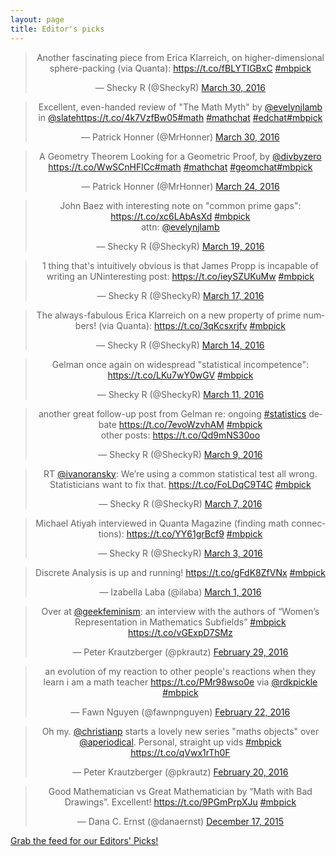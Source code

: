 ```yaml
---
layout: page
title: Editor's picks
---
```


<blockquote class="twitter-tweet" align="center" data-width="500"><p lang="en" dir="ltr">Another fascinating piece from Erica Klarreich, on higher-dimensional sphere-packing (via Quanta): <a href="https://t.co/fBLYTIGBxC">https://t.co/fBLYTIGBxC</a> <a href="https://twitter.com/hashtag/mbpick?src=hash">#mbpick</a></p>&mdash; Shecky R (@SheckyR) <a href="https://twitter.com/SheckyR/status/715293920448667649">March 30, 2016</a></blockquote>
<script async src="//platform.twitter.com/widgets.js" charset="utf-8"></script>
<blockquote class="twitter-tweet" align="center" data-width="500"><p lang="en" dir="ltr">Excellent, even-handed review of &quot;The Math Myth&quot; by <a href="https://twitter.com/evelynjlamb">@evelynjlamb</a> in <a href="https://twitter.com/Slate">@slate</a><a href="https://t.co/4k7VzfBw05">https://t.co/4k7VzfBw05</a><a href="https://twitter.com/hashtag/math?src=hash">#math</a> <a href="https://twitter.com/hashtag/mathchat?src=hash">#mathchat</a> <a href="https://twitter.com/hashtag/edchat?src=hash">#edchat</a><a href="https://twitter.com/hashtag/mbpick?src=hash">#mbpick</a></p>&mdash; Patrick Honner (@MrHonner) <a href="https://twitter.com/MrHonner/status/714969881075171328">March 30, 2016</a></blockquote>
<script async src="//platform.twitter.com/widgets.js" charset="utf-8"></script>
<blockquote class="twitter-tweet" align="center" data-width="500"><p lang="en" dir="ltr">A Geometry Theorem Looking for a Geometric Proof, by <a href="https://twitter.com/divbyzero">@divbyzero</a> <a href="https://t.co/WwSCnHFlCc">https://t.co/WwSCnHFlCc</a><a href="https://twitter.com/hashtag/math?src=hash">#math</a> <a href="https://twitter.com/hashtag/mathchat?src=hash">#mathchat</a> <a href="https://twitter.com/hashtag/geomchat?src=hash">#geomchat</a><a href="https://twitter.com/hashtag/mbpick?src=hash">#mbpick</a></p>&mdash; Patrick Honner (@MrHonner) <a href="https://twitter.com/MrHonner/status/712824515546447872">March 24, 2016</a></blockquote>
<script async src="//platform.twitter.com/widgets.js" charset="utf-8"></script>
<blockquote class="twitter-tweet" align="center" data-width="500"><p lang="en" dir="ltr">John Baez with interesting note on &quot;common prime gaps&quot;: <a href="https://t.co/xc6LAbAsXd">https://t.co/xc6LAbAsXd</a> <a href="https://twitter.com/hashtag/mbpick?src=hash">#mbpick</a><br>attn: <a href="https://twitter.com/evelynjlamb">@evelynjlamb</a></p>&mdash; Shecky R (@SheckyR) <a href="https://twitter.com/SheckyR/status/711148987244527617">March 19, 2016</a></blockquote>
<script async src="//platform.twitter.com/widgets.js" charset="utf-8"></script>
<blockquote class="twitter-tweet" align="center" data-width="500"><p lang="en" dir="ltr">1 thing that&#39;s intuitively obvious is that James Propp is incapable of writing an UNinteresting post: <a href="https://t.co/ieySZUKuMw">https://t.co/ieySZUKuMw</a> <a href="https://twitter.com/hashtag/mbpick?src=hash">#mbpick</a></p>&mdash; Shecky R (@SheckyR) <a href="https://twitter.com/SheckyR/status/710420493497671680">March 17, 2016</a></blockquote>
<script async src="//platform.twitter.com/widgets.js" charset="utf-8"></script>
<blockquote class="twitter-tweet" align="center" data-width="500"><p lang="en" dir="ltr">The always-fabulous Erica Klarreich on a new property of prime numbers! (via Quanta): <a href="https://t.co/3qKcsxrjfv">https://t.co/3qKcsxrjfv</a> <a href="https://twitter.com/hashtag/mbpick?src=hash">#mbpick</a></p>&mdash; Shecky R (@SheckyR) <a href="https://twitter.com/SheckyR/status/709340226666295297">March 14, 2016</a></blockquote>
<script async src="//platform.twitter.com/widgets.js" charset="utf-8"></script>
<blockquote class="twitter-tweet" align="center" data-width="500"><p lang="en" dir="ltr">Gelman once again on widespread &quot;statistical incompetence&quot;: <a href="https://t.co/LKu7wY0wGV">https://t.co/LKu7wY0wGV</a> <a href="https://twitter.com/hashtag/mbpick?src=hash">#mbpick</a></p>&mdash; Shecky R (@SheckyR) <a href="https://twitter.com/SheckyR/status/708322245467361280">March 11, 2016</a></blockquote>
<script async src="//platform.twitter.com/widgets.js" charset="utf-8"></script>
<blockquote class="twitter-tweet" align="center" data-width="500"><p lang="en" dir="ltr">another great follow-up post from Gelman re: ongoing <a href="https://twitter.com/hashtag/statistics?src=hash">#statistics</a> debate <a href="https://t.co/7evoWzvhAM">https://t.co/7evoWzvhAM</a> <a href="https://twitter.com/hashtag/mbpick?src=hash">#mbpick</a><br>other posts: <a href="https://t.co/Qd9mNS30oo">https://t.co/Qd9mNS30oo</a></p>&mdash; Shecky R (@SheckyR) <a href="https://twitter.com/SheckyR/status/707581524749713409">March 9, 2016</a></blockquote>
<script async src="//platform.twitter.com/widgets.js" charset="utf-8"></script>
<blockquote class="twitter-tweet" align="center" data-width="500"><p lang="en" dir="ltr">RT <a href="https://twitter.com/ivanoransky">@ivanoransky</a>: We’re using a common statistical test all wrong. Statisticians want to fix that. <a href="https://t.co/FoLDqC9T4C">https://t.co/FoLDqC9T4C</a> <a href="https://twitter.com/hashtag/mbpick?src=hash">#mbpick</a></p>&mdash; Shecky R (@SheckyR) <a href="https://twitter.com/SheckyR/status/706831316696887297">March 7, 2016</a></blockquote>
<script async src="//platform.twitter.com/widgets.js" charset="utf-8"></script>
<blockquote class="twitter-tweet" align="center" data-width="500"><p lang="en" dir="ltr">Michael Atiyah interviewed in Quanta Magazine (finding math connections): <a href="https://t.co/YY61grBcf9">https://t.co/YY61grBcf9</a> <a href="https://twitter.com/hashtag/mbpick?src=hash">#mbpick</a></p>&mdash; Shecky R (@SheckyR) <a href="https://twitter.com/SheckyR/status/705533047047847936">March 3, 2016</a></blockquote>
<script async src="//platform.twitter.com/widgets.js" charset="utf-8"></script>
<blockquote class="twitter-tweet" align="center" data-width="500"><p lang="en" dir="ltr">Discrete Analysis is up and running! <a href="https://t.co/gFdK8ZfVNx">https://t.co/gFdK8ZfVNx</a> <a href="https://twitter.com/hashtag/mbpick?src=hash">#mbpick</a></p>&mdash; Izabella Laba (@ilaba) <a href="https://twitter.com/ilaba/status/704693670881075202">March 1, 2016</a></blockquote>
<script async src="//platform.twitter.com/widgets.js" charset="utf-8"></script>
<blockquote class="twitter-tweet" align="center" data-width="500"><p lang="en" dir="ltr">Over at <a href="https://twitter.com/geekfeminism">@geekfeminism</a>: an interview with the authors of “Women’s Representation in Mathematics Subfields” <a href="https://twitter.com/hashtag/mbpick?src=hash">#mbpick</a> <a href="https://t.co/vGExpD7SMz">https://t.co/vGExpD7SMz</a></p>&mdash; Peter Krautzberger (@pkrautz) <a href="https://twitter.com/pkrautz/status/704400131295223808">February 29, 2016</a></blockquote>
<script async src="//platform.twitter.com/widgets.js" charset="utf-8"></script>
<blockquote class="twitter-tweet" align="center" data-width="500"><p lang="en" dir="ltr">an evolution of my reaction to other people&#39;s reactions when they learn i am a math teacher <a href="https://t.co/PMr98wso0e">https://t.co/PMr98wso0e</a> via <a href="https://twitter.com/rdkpickle">@rdkpickle</a> <a href="https://twitter.com/hashtag/mbpick?src=hash">#mbpick</a></p>&mdash; Fawn Nguyen (@fawnpnguyen) <a href="https://twitter.com/fawnpnguyen/status/701679347522875392">February 22, 2016</a></blockquote>
<script async src="//platform.twitter.com/widgets.js" charset="utf-8"></script>
<blockquote class="twitter-tweet" align="center" data-width="500"><p lang="en" dir="ltr">Oh my. <a href="https://twitter.com/christianp">@christianp</a> starts a lovely new series &quot;maths objects&quot; over <a href="https://twitter.com/aperiodical">@aperiodical</a>. Personal, straight up vids <a href="https://twitter.com/hashtag/mbpick?src=hash">#mbpick</a>  <a href="https://t.co/qVwx1rTh0F">https://t.co/qVwx1rTh0F</a></p>&mdash; Peter Krautzberger (@pkrautz) <a href="https://twitter.com/pkrautz/status/701117579423830016">February 20, 2016</a></blockquote>
<script async src="//platform.twitter.com/widgets.js" charset="utf-8"></script>
<blockquote class="twitter-tweet" align="center" data-width="500"><p lang="en" dir="ltr">Good Mathematician vs Great Mathematician by “Math with Bad Drawings”. Excellent! <a href="https://t.co/9PGmPrpXJu">https://t.co/9PGmPrpXJu</a> <a href="https://twitter.com/hashtag/mbpick?src=hash">#mbpick</a></p>&mdash; Dana C. Ernst (@danaernst) <a href="https://twitter.com/danaernst/status/677516866043011076">December 17, 2015</a></blockquote>
<script async src="//platform.twitter.com/widgets.js" charset="utf-8"></script>
<p> <a href="editors-picks.xml">Grab the feed for our Editors' Picks!</a></p>
